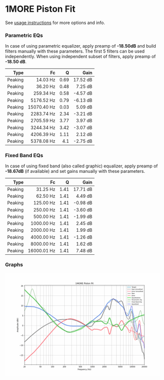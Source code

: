 # 1MORE Piston Fit
See [usage instructions](https://github.com/jaakkopasanen/AutoEq#usage) for more options and info.

### Parametric EQs
In case of using parametric equalizer, apply preamp of **-18.50dB** and build filters manually
with these parameters. The first 5 filters can be used independently.
When using independent subset of filters, apply preamp of **-18.50 dB**.

| Type    | Fc          |    Q | Gain     |
|--------:|------------:|-----:|---------:|
| Peaking | 14.03 Hz    | 0.69 | 17.52 dB |
| Peaking | 36.20 Hz    | 0.48 | 7.25 dB  |
| Peaking | 259.34 Hz   | 0.58 | -4.57 dB |
| Peaking | 5176.52 Hz  | 0.79 | -6.13 dB |
| Peaking | 15070.40 Hz | 0.03 | 5.09 dB  |
| Peaking | 2283.74 Hz  | 2.34 | -3.21 dB |
| Peaking | 2705.59 Hz  | 3.77 | 3.97 dB  |
| Peaking | 3244.34 Hz  | 3.42 | -3.07 dB |
| Peaking | 4206.39 Hz  | 1.11 | 2.12 dB  |
| Peaking | 5378.08 Hz  | 4.1  | -2.75 dB |

### Fixed Band EQs
In case of using fixed band (also called graphic) equalizer, apply preamp of **-18.67dB**
(if available) and set gains manually with these parameters.

| Type    | Fc          |    Q | Gain     |
|--------:|------------:|-----:|---------:|
| Peaking | 31.25 Hz    | 1.41 | 17.71 dB |
| Peaking | 62.50 Hz    | 1.41 | 4.49 dB  |
| Peaking | 125.00 Hz   | 1.41 | -0.98 dB |
| Peaking | 250.00 Hz   | 1.41 | -3.60 dB |
| Peaking | 500.00 Hz   | 1.41 | -1.99 dB |
| Peaking | 1000.00 Hz  | 1.41 | 2.45 dB  |
| Peaking | 2000.00 Hz  | 1.41 | 1.99 dB  |
| Peaking | 4000.00 Hz  | 1.41 | -1.26 dB |
| Peaking | 8000.00 Hz  | 1.41 | 1.62 dB  |
| Peaking | 16000.01 Hz | 1.41 | 7.48 dB  |

### Graphs
![](./1MORE%20Piston%20Fit.png)